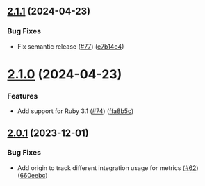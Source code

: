 ## [2.1.1](https://github.com/phrase/phraseapp-in-context-editor-ruby/compare/v2.1.0...v2.1.1) (2024-04-23)


### Bug Fixes

* Fix semantic release ([#77](https://github.com/phrase/phraseapp-in-context-editor-ruby/issues/77)) ([e7b14e4](https://github.com/phrase/phraseapp-in-context-editor-ruby/commit/e7b14e4da17b24f182d7dda227c5a4f2f135cff9))

# [2.1.0](https://github.com/phrase/phraseapp-in-context-editor-ruby/compare/v2.0.1...v2.1.0) (2024-04-23)


### Features

* Add support for Ruby 3.1 ([#74](https://github.com/phrase/phraseapp-in-context-editor-ruby/issues/74)) ([ffa8b5c](https://github.com/phrase/phraseapp-in-context-editor-ruby/commit/ffa8b5c1ab565a2905d97975fe1d7bde617ce2ec))

## [2.0.1](https://github.com/phrase/phraseapp-in-context-editor-ruby/compare/v2.0.0...v2.0.1) (2023-12-01)


### Bug Fixes

* Add origin to track different integration usage for metrics ([#62](https://github.com/phrase/phraseapp-in-context-editor-ruby/issues/62)) ([660eebc](https://github.com/phrase/phraseapp-in-context-editor-ruby/commit/660eebc72a6b787343a0f69fbda9f6d5f71bc778))
